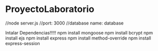 # ProyectoLaboratorio

//node server.js
//port: 3000
//database name: database

Intalar Dependencias!!!!!
npm install mongoose
npm install bcrypt
npm install ejs
npm install express
npm install method-override
npm install express-session